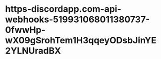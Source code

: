 # https-discordapp.com-api-webhooks-519931068011380737-0fwwHp-wX09gSrohTem1H3qqeyODsbJinYE2YLNUradBX